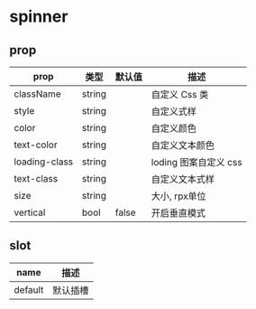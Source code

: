 # spinner

## prop 

|  prop   |  类型  |  默认值  | 描述 |
|  ----  | ----  |----  | ----  |
| className  | string |  | 自定义 Css 类 |
| style  | string |  | 自定义式样 |
| color  | string |  | 自定义颜色 |
| text-color  | string |  | 自定义文本颜色 |
| loading-class  | string |  | loding 图案自定义 css |
| text-class  | string |  | 自定义文本式样 |
| size  | string |  | 大小, rpx单位 |
| vertical  | bool | false | 开启垂直模式 |

## slot

|  name   | 描述 |
|  ----  | ----  |
| default  | 默认插槽 |

